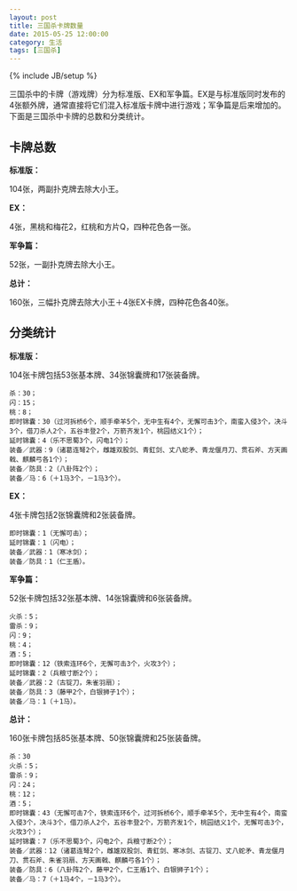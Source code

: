 ```yaml
---
layout: post
title: 三国杀卡牌数量
date: 2015-05-25 12:00:00
category: 生活
tags: [三国杀]
---
```

{% include JB/setup %}

三国杀中的卡牌（游戏牌）分为标准版、EX和军争篇。EX是与标准版同时发布的4张额外牌，通常直接将它们混入标准版卡牌中进行游戏；军争篇是后来增加的。下面是三国杀中卡牌的总数和分类统计。

<!--more-->

## 卡牌总数

**标准版：**

104张，两副扑克牌去除大小王。

**EX：**

4张，黑桃和梅花2，红桃和方片Q，四种花色各一张。

**军争篇：**

52张，一副扑克牌去除大小王。

**总计：**

160张，三幅扑克牌去除大小王＋4张EX卡牌，四种花色各40张。

## 分类统计

**标准版：**

104张卡牌包括53张基本牌、34张锦囊牌和17张装备牌。

	杀：30；
	闪：15；
	桃：8；
	即时锦囊：30（过河拆桥6个，顺手牵羊5个，无中生有4个，无懈可击3个，南蛮入侵3个，决斗3个，借刀杀人2个，五谷丰登2个，万箭齐发1个，桃园结义1个）；
	延时锦囊：4（乐不思蜀3个，闪电1个）；
	装备／武器：9（诸葛连弩2个，雌雄双股剑、青釭剑、丈八蛇矛、青龙偃月刀、贯石斧、方天画戟、麒麟弓各1个）；
	装备／防具：2（八卦阵2个）；
	装备／马：6（＋1马3个，－1马3个）。

**EX：**

4张卡牌包括2张锦囊牌和2张装备牌。

	即时锦囊：1（无懈可击）；
	延时锦囊：1（闪电）；
	装备／武器：1（寒冰剑）；
	装备／防具：1（仁王盾）。

**军争篇：**

52张卡牌包括32张基本牌、14张锦囊牌和6张装备牌。

	火杀：5；
	雷杀：9；
	闪：9；
	桃：4；
	酒：5；
	即时锦囊：12（铁索连环6个，无懈可击3个，火攻3个）；
	延时锦囊：2（兵粮寸断2个）；
	装备／武器：2（古锭刀，朱雀羽扇）；
	装备／防具：3（藤甲2个，白银狮子1个）；
	装备／马：1（＋1马）。

**总计：**

160张卡牌包括85张基本牌、50张锦囊牌和25张装备牌。

	杀：30
	火杀：5；
	雷杀：9；
	闪：24；
	桃：12；
	酒：5；
	即时锦囊：43（无懈可击7个，铁索连环6个，过河拆桥6个，顺手牵羊5个，无中生有4个，南蛮入侵3个，决斗3个，借刀杀人2个，五谷丰登2个，万箭齐发1个，桃园结义1个，无懈可击3个，火攻3个）；
	延时锦囊：7（乐不思蜀3个，闪电2个，兵粮寸断2个）；
	装备／武器：12（诸葛连弩2个，雌雄双股剑、青釭剑、寒冰剑、古锭刀、丈八蛇矛、青龙偃月刀、贯石斧、朱雀羽扇、方天画戟、麒麟弓各1个）；
	装备／防具：6（八卦阵2个，藤甲2个，仁王盾1个、白银狮子1个）；
	装备／马：7（＋1马4个，－1马3个）。
